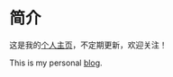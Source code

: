 # 简介
这是我的[个人主页](https://www.dongzhenxian.com)，不定期更新，欢迎关注！

This is my personal [blog](https://www.dongzhenxian.com).
